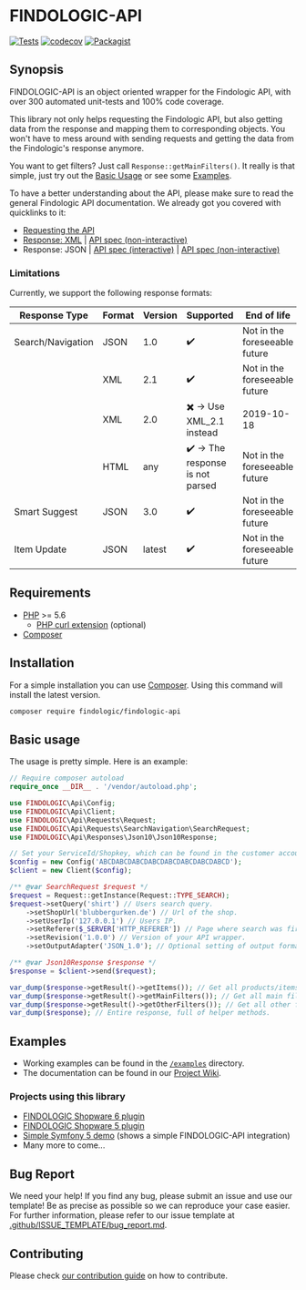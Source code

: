 # FINDOLOGIC-API

[![Tests](https://github.com/findologic/findologic-api/actions/workflows/phpunit.yml/badge.svg)](https://github.com/findologic/findologic-api/actions/workflows/phpunit.yml)
[![codecov](https://codecov.io/gh/findologic/findologic-api/branch/master/graph/badge.svg)](https://codecov.io/gh/findologic/findologic-api)
[![Packagist](https://img.shields.io/packagist/v/findologic/findologic-api.svg)](https://packagist.org/packages/findologic/findologic-api)

## Synopsis

FINDOLOGIC-API is an object oriented wrapper for the Findologic API, with over 300 automated unit-tests and 100% code coverage.

This library not only helps requesting the Findologic API, but also getting data from the response and mapping them to corresponding objects.
You won't have to mess around with sending requests and getting the data from the Findologic's response anymore.  

You want to get filters? Just call `Response::getMainFilters()`. It really is that simple, just
try out the [Basic Usage](#basic-usage) or see some [Examples](#examples).

To have a better understanding about the API, please make sure to read the general Findologic API documentation. We already got you covered with quicklinks to it:

 * [Requesting the API](https://docs.findologic.com/doku.php?id=integration_documentation:request)
 * [Response: XML](https://docs.findologic.com/doku.php?id=integration_documentation:response_xml) | [API spec (non-interactive)](https://github.com/findologic/xml-response-schema/blob/master/schema.xsd)
 * Response: JSON | [API spec (interactive)](https://service.findologic.com/ps/centralized-frontend/spec/) | [API spec (non-interactive)](https://github.com/findologic/json-response-schema/blob/0.x/resources/schema.json)

### Limitations

Currently, we support the following response formats:

| Response Type     | Format | Version | Supported                                        | End of life                   |
|-------------------|--------|---------|--------------------------------------------------|-------------------------------|
| Search/Navigation | JSON   | 1.0     | :heavy_check_mark:                               | Not in the foreseeable future |
|                   | XML    | 2.1     | :heavy_check_mark:                               | Not in the foreseeable future |
|                   | XML    | 2.0     | :heavy_multiplication_x: → Use XML_2.1 instead   | 2019-10-18                    |
|                   | HTML   | any     | :heavy_check_mark: →  The response is not parsed | Not in the foreseeable future |
| Smart Suggest     | JSON   | 3.0     | :heavy_check_mark:                               | Not in the foreseeable future |
| Item Update       | JSON   | latest  | :heavy_check_mark:                               | Not in the foreseeable future |

## Requirements

 * [PHP](https://php.net/) >= 5.6
    * [PHP curl extension](https://www.php.net/manual/en/curl.installation.php) (optional)
 * [Composer](https://getcomposer.org/)

## Installation

For a simple installation you can use [Composer](https://getcomposer.org/).
Using this command will install the latest version.

```bash
composer require findologic/findologic-api
```

## Basic usage

The usage is pretty simple. Here is an example:

```php
// Require composer autoload
require_once __DIR__ . '/vendor/autoload.php';

use FINDOLOGIC\Api\Config;
use FINDOLOGIC\Api\Client;
use FINDOLOGIC\Api\Requests\Request;
use FINDOLOGIC\Api\Requests\SearchNavigation\SearchRequest;
use FINDOLOGIC\Api\Responses\Json10\Json10Response;

// Set your ServiceId/Shopkey, which can be found in the customer account.
$config = new Config('ABCDABCDABCDABCDABCDABCDABCDABCD');
$client = new Client($config);

/** @var SearchRequest $request */
$request = Request::getInstance(Request::TYPE_SEARCH);
$request->setQuery('shirt') // Users search query.
    ->setShopUrl('blubbergurken.de') // Url of the shop.
    ->setUserIp('127.0.0.1') // Users IP.
    ->setReferer($_SERVER['HTTP_REFERER']) // Page where search was fired.
    ->setRevision('1.0.0') // Version of your API wrapper.
    ->setOutputAdapter('JSON_1.0'); // Optional setting of output format.

/** @var Json10Response $response */
$response = $client->send($request);

var_dump($response->getResult()->getItems()); // Get all products/items.
var_dump($response->getResult()->getMainFilters()); // Get all main filters easily.
var_dump($response->getResult()->getOtherFilters()); // Get all other filters easily.
var_dump($response); // Entire response, full of helper methods.
```

## Examples

* Working examples can be found in the
[`/examples`](https://github.com/findologic/findologic-api/tree/master/examples) directory.
* The documentation can be found in our
[Project Wiki](https://github.com/findologic/findologic-api/wiki).

### Projects using this library

* [FINDOLOGIC Shopware 6 plugin](https://github.com/findologic/plugin-shopware-6)
* [FINDOLOGIC Shopware 5 plugin](https://github.com/findologic/plugin-shopware-5)
* [Simple Symfony 5 demo](https://github.com/TheKeymaster/findologic-api-demo-symfony) (shows a simple FINDOLOGIC-API integration)
* Many more to come...

## Bug Report

We need your help! If you find any bug, please submit an issue and use our template! Be as precise as possible
so we can reproduce your case easier. For further information, please refer to our issue template at
[.github/ISSUE_TEMPLATE/bug_report.md](.github/ISSUE_TEMPLATE/bug_report.md).

## Contributing

Please check [our contribution guide](contributing.md) on how to contribute.
